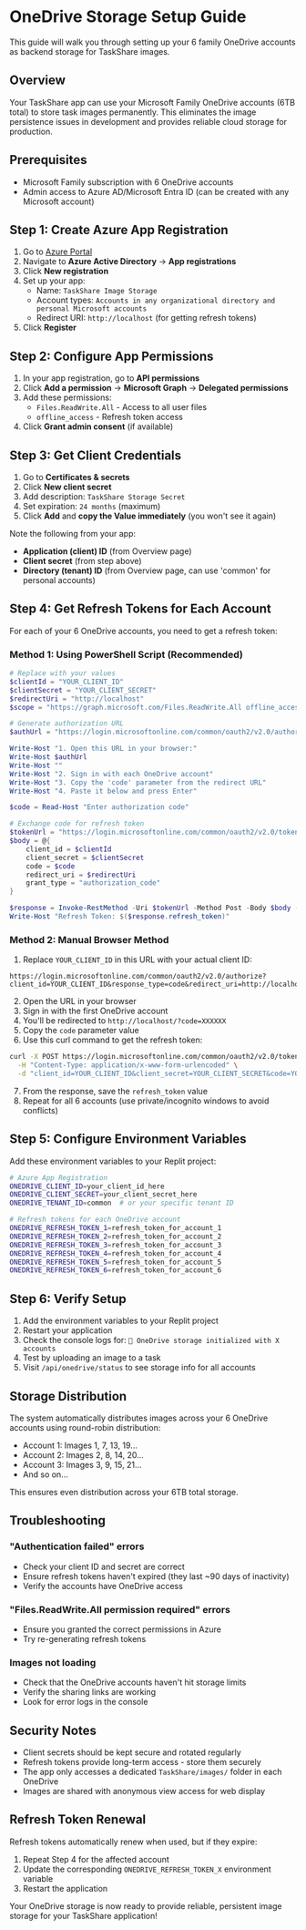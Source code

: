 # OneDrive Storage Setup Guide

This guide will walk you through setting up your 6 family OneDrive accounts as backend storage for TaskShare images.

## Overview

Your TaskShare app can use your Microsoft Family OneDrive accounts (6TB total) to store task images permanently. This eliminates the image persistence issues in development and provides reliable cloud storage for production.

## Prerequisites

- Microsoft Family subscription with 6 OneDrive accounts
- Admin access to Azure AD/Microsoft Entra ID (can be created with any Microsoft account)

## Step 1: Create Azure App Registration

1. Go to [Azure Portal](https://portal.azure.com/)
2. Navigate to **Azure Active Directory** → **App registrations**
3. Click **New registration**
4. Set up your app:
   - Name: `TaskShare Image Storage`
   - Account types: `Accounts in any organizational directory and personal Microsoft accounts`
   - Redirect URI: `http://localhost` (for getting refresh tokens)
5. Click **Register**

## Step 2: Configure App Permissions

1. In your app registration, go to **API permissions**
2. Click **Add a permission** → **Microsoft Graph** → **Delegated permissions**
3. Add these permissions:
   - `Files.ReadWrite.All` - Access to all user files
   - `offline_access` - Refresh token access
4. Click **Grant admin consent** (if available)

## Step 3: Get Client Credentials

1. Go to **Certificates & secrets**
2. Click **New client secret**
3. Add description: `TaskShare Storage Secret`
4. Set expiration: `24 months` (maximum)
5. Click **Add** and **copy the Value immediately** (you won't see it again)

Note the following from your app:
- **Application (client) ID** (from Overview page)
- **Client secret** (from step above)
- **Directory (tenant) ID** (from Overview page, can use 'common' for personal accounts)

## Step 4: Get Refresh Tokens for Each Account

For each of your 6 OneDrive accounts, you need to get a refresh token:

### Method 1: Using PowerShell Script (Recommended)

```powershell
# Replace with your values
$clientId = "YOUR_CLIENT_ID"
$clientSecret = "YOUR_CLIENT_SECRET"
$redirectUri = "http://localhost"
$scope = "https://graph.microsoft.com/Files.ReadWrite.All offline_access"

# Generate authorization URL
$authUrl = "https://login.microsoftonline.com/common/oauth2/v2.0/authorize?client_id=$clientId&response_type=code&redirect_uri=$redirectUri&response_mode=query&scope=$scope"

Write-Host "1. Open this URL in your browser:"
Write-Host $authUrl
Write-Host ""
Write-Host "2. Sign in with each OneDrive account"
Write-Host "3. Copy the 'code' parameter from the redirect URL"
Write-Host "4. Paste it below and press Enter"

$code = Read-Host "Enter authorization code"

# Exchange code for refresh token
$tokenUrl = "https://login.microsoftonline.com/common/oauth2/v2.0/token"
$body = @{
    client_id = $clientId
    client_secret = $clientSecret
    code = $code
    redirect_uri = $redirectUri
    grant_type = "authorization_code"
}

$response = Invoke-RestMethod -Uri $tokenUrl -Method Post -Body $body -ContentType "application/x-www-form-urlencoded"
Write-Host "Refresh Token: $($response.refresh_token)"
```

### Method 2: Manual Browser Method

1. Replace `YOUR_CLIENT_ID` in this URL with your actual client ID:
```
https://login.microsoftonline.com/common/oauth2/v2.0/authorize?client_id=YOUR_CLIENT_ID&response_type=code&redirect_uri=http://localhost&response_mode=query&scope=https://graph.microsoft.com/Files.ReadWrite.All%20offline_access
```

2. Open the URL in your browser
3. Sign in with the first OneDrive account
4. You'll be redirected to `http://localhost/?code=XXXXXX`
5. Copy the `code` parameter value
6. Use this curl command to get the refresh token:

```bash
curl -X POST https://login.microsoftonline.com/common/oauth2/v2.0/token \
  -H "Content-Type: application/x-www-form-urlencoded" \
  -d "client_id=YOUR_CLIENT_ID&client_secret=YOUR_CLIENT_SECRET&code=YOUR_CODE&redirect_uri=http://localhost&grant_type=authorization_code"
```

7. From the response, save the `refresh_token` value
8. Repeat for all 6 accounts (use private/incognito windows to avoid conflicts)

## Step 5: Configure Environment Variables

Add these environment variables to your Replit project:

```bash
# Azure App Registration
ONEDRIVE_CLIENT_ID=your_client_id_here
ONEDRIVE_CLIENT_SECRET=your_client_secret_here
ONEDRIVE_TENANT_ID=common  # or your specific tenant ID

# Refresh tokens for each OneDrive account
ONEDRIVE_REFRESH_TOKEN_1=refresh_token_for_account_1
ONEDRIVE_REFRESH_TOKEN_2=refresh_token_for_account_2
ONEDRIVE_REFRESH_TOKEN_3=refresh_token_for_account_3
ONEDRIVE_REFRESH_TOKEN_4=refresh_token_for_account_4
ONEDRIVE_REFRESH_TOKEN_5=refresh_token_for_account_5
ONEDRIVE_REFRESH_TOKEN_6=refresh_token_for_account_6
```

## Step 6: Verify Setup

1. Add the environment variables to your Replit project
2. Restart your application
3. Check the console logs for: `📸 OneDrive storage initialized with X accounts`
4. Test by uploading an image to a task
5. Visit `/api/onedrive/status` to see storage info for all accounts

## Storage Distribution

The system automatically distributes images across your 6 OneDrive accounts using round-robin distribution:
- Account 1: Images 1, 7, 13, 19...
- Account 2: Images 2, 8, 14, 20...
- Account 3: Images 3, 9, 15, 21...
- And so on...

This ensures even distribution across your 6TB total storage.

## Troubleshooting

### "Authentication failed" errors
- Check your client ID and secret are correct
- Ensure refresh tokens haven't expired (they last ~90 days of inactivity)
- Verify the accounts have OneDrive access

### "Files.ReadWrite.All permission required" errors
- Ensure you granted the correct permissions in Azure
- Try re-generating refresh tokens

### Images not loading
- Check that the OneDrive accounts haven't hit storage limits
- Verify the sharing links are working
- Look for error logs in the console

## Security Notes

- Client secrets should be kept secure and rotated regularly
- Refresh tokens provide long-term access - store them securely
- The app only accesses a dedicated `TaskShare/images/` folder in each OneDrive
- Images are shared with anonymous view access for web display

## Refresh Token Renewal

Refresh tokens automatically renew when used, but if they expire:
1. Repeat Step 4 for the affected account
2. Update the corresponding `ONEDRIVE_REFRESH_TOKEN_X` environment variable
3. Restart the application

Your OneDrive storage is now ready to provide reliable, persistent image storage for your TaskShare application!